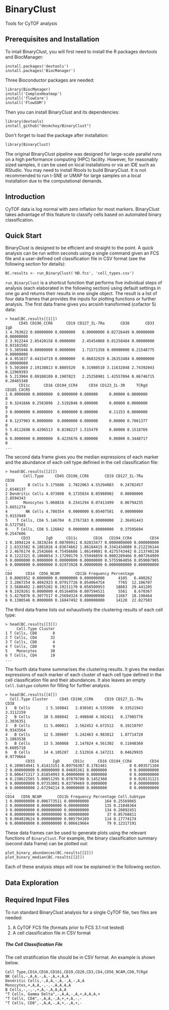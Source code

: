 # BinaryClust
Tools for CyTOF analysis



## Prerequisites and Installation
To intall BinaryClust, you will first need to install the R packages devtools and BiocManager:

```
install.packages('devtools')
install.packages('BiocManager')
```

Three Bioconductor packages are needed:

```
library(BiocManager)
install('ComplexHeatmap')
install('flowCore')
install('FlowSOM')
```

Then you can install BinaryClust and its dependencies:

```
library(devtools)
install_github("desmchoy/BinaryClust")
```

Don't forget to load the package after installation:

```
library(BinaryClust)
```

The original BinaryClust pipeline was designed for large-scale parallel runs on a high performance computing (HPC) facility. However, for reasonably sized samples, it can be used on local installations or via an IDE such as RStudio. You may need to install Rtools to build BinaryClust. It is not recommended to run t-SNE or UMAP for large samples on a local installation due to the computational demands.




## Introduction
CyTOF data is log normal with zero inflation for most markers. BinaryClust takes advantage of this feature to classify cells based on automated binary classification.


## Quick Start
BinaryClust is designed to be efficient and straight to the point. A quick analysis can be run within seconds using a single command given an FCS file and a user-defined cell classification file in CSV format (see the following section for details):

```
BC.results <- run_BinaryClust('HD.fcs', 'cell_types.csv')
```

`run_BinaryClust` is a shortcut function that performs five individual steps of analysis (each elaborated in the following section) using default settings in one go and returns their results in one single object. The result is a list of four data frames that provides the inputs for plotting functions or further analysis. The first data frame gives you arcsinh transformed (cofactor 5) data:

```
> head(BC.results[[1]])
      CD45 CD196_CCR6      CD19 CD127_IL-7Ra       CD38       CD33        IgD
1 4.763022 0.00000000 0.0000000   0.00000000 0.02726449 0.00000000 0.00000000
2 3.912244 2.05420158 0.0000000   2.45454068 0.01258484 0.00000000 0.03181502
3 5.385946 0.00000000 0.0000000   1.71571358 0.00000000 0.21548775 0.00000000
4 4.951837 0.44154719 0.0000000   0.06832929 0.26353484 0.00000000 0.00000000
5 5.501669 2.19138813 0.8805520   0.31980510 3.11632848 2.74392043 0.12969393
6 5.213904 0.09108109 0.1907823   2.25250901 1.42557094 0.06746715 0.20465348
      CD11c      CD16 CD194_CCR4     CD34 CD123_IL-3R     TCRgd CD185_CXCR5
1 0.0000000 0.0000000  0.0000000 0.000000     0.00000 0.0000000           0
2 0.3241666 0.2583896  2.5192846 0.000000     0.00000 0.0000000           0
3 0.0000000 0.0000000  0.0000000 0.000000     0.11153 0.0000000           0
4 0.1237903 0.0000000  0.0000000 0.000000     0.00000 0.7061377           0
5 5.0112698 0.4296513  0.8198227 1.515479     0.00000 0.1518769           0
6 0.0000000 0.0000000  0.4235676 0.000000     0.00000 0.3448717           0
...
```

The second data frame gives you the median expressions of each marker and the abundance of each cell type definied in the cell classification file:

```
> head(BC.results[[2]])
        Cell.Type     CD45 CD196_CCR6       CD19 CD127_IL-7Ra      CD38
1         B Cells 5.175686  2.7822063 4.55294083   0.24782457 2.6548137
2 Dendritic Cells 4.973808  0.1735834 0.05988902   0.00000000 2.8594343
3       Monocytes 5.068816  0.2541294 0.07413499   0.06794235 3.6651274
4        NK Cells 4.780354  0.0000000 0.05407581   0.00000000 3.9153949
5    T Cells, CD4 5.146704  0.2767183 0.00000000   2.36491443 0.5727581
6    T Cells, CD8 5.126842  0.0000000 0.00000000   0.37595694 0.2547606
       CD33       IgD      CD11c       CD16   CD194_CCR4        CD34
1 0.1094124 4.3819244 0.08709911 0.02833477 0.0000000000 0.000000000
2 1.6333382 0.1881026 4.83674662 1.86184415 0.3341434080 0.212236144
3 2.4676174 0.2542666 4.75456686 1.06149001 0.4275743442 0.213740130
4 0.1222321 0.1060854 3.17299179 3.55946059 0.0002289466 0.007264909
5 0.0000000 0.0000000 0.00000000 0.00000000 0.5755964856 0.059087905
6 0.0000000 0.0000000 0.02973928 0.00000000 0.0000000000 0.000000000
...
CD4      CD14  CD56_NCAM       CD11b Frequency Percentage
1 0.8065952 0.0000000 0.00000000 0.000000000      4105   6.400262
2 3.2867254 0.4042923 0.07917726 0.054064754      7765  12.106707
3 3.5688402 2.8055202 0.19211170 0.058509953     18883  29.441205
4 0.1929261 0.0000000 4.05164056 0.007594521      5561   8.670367
5 5.4276076 0.3077517 0.25694324 0.000000000     11667  18.190464
6 0.1380546 0.0000000 0.16847492 0.000000000     14128  22.027503

```

The third data frame lists out exhaustively the clustering results of each cell type:

```
> head(BC.results[[3]])
     Cell.Type Cluster
1 T Cells, CD8       8
2 T Cells, CD4      32
3 T Cells, CD8       4
4 T Cells, CD8       9
5    Monocytes      30
6 T Cells, CD4      19
...
```

The fourth data frame summarises the clustering results. It gives the median expressions of each marker of each cluster of each cell type defined in the cell classification file and their abundances. It also leaves an empty `Cell.Subtype` column for filling for further analysis.

```
> head(BC.results[[4]])
  Cell.Type Cluster     CD45 CD196_CCR6     CD19 CD127_IL-7Ra      CD38
1   B Cells       1 5.169841   2.830101 4.535509   0.33521943 3.3112159
2   B Cells      10 5.088842   2.498848 4.502411   0.17985776 2.3036351
3   B Cells      11 5.400011   2.562452 4.672512   0.19210797 0.9343564
4   B Cells      12 5.389607   5.242463 4.983812   1.87714720 3.1863538
5   B Cells      13 5.360868   2.147824 4.561302   0.11040360 0.6605718
6   B Cells      14 4.105287   2.512916 4.147211   0.04629935 0.9779664
         CD33        IgD      CD11c      CD16 CD194_CCR4        CD34
1 0.289654941 5.41413151 0.09756387 0.1781481          0 0.003571104
2 0.000000000 0.00000000 0.04685361 0.0000000          0 0.000000000
3 0.006471317 3.81854993 0.00000000 0.0000000          0 0.000000000
4 0.238622565 5.00851295 0.07870780 0.1452360          0 0.020131121
5 0.000000000 0.07353001 0.03799469 0.0000000          0 0.000000000
6 0.000000000 2.67294214 0.00000000 0.0000000          0 0.000000000
...
CD14   CD56_NCAM       CD11b Frequency Percentage Cell.Subtype
1 0.000000000 0.006773511 0.000000000       164 0.25569865
2 0.000000000 0.000000000 0.000000000       135 0.21048364
3 0.000000000 0.000000000 0.000000000       134 0.20892451
4 0.000000000 0.000000000 0.000000000        37 0.05768811
5 0.004020624 0.000000000 0.005794109       114 0.17774174
6 0.000000000 0.000000000 0.006619664        79 0.12317191
```

These data frames can be used to generate plots using the relevant functions of `BinaryClust`. For example, the binary classification summary (second data frame) can be plotted out:

```
plot_binary_abundances(BC.results[[2]])
plot_binary_median(BC.results[[2]])
```

Each of these analysis steps will now be explained in the following section.



## Data Exploration



## Required Input Files
To run standard BinaryClust analysis for a single CyTOF file, two files are needed:

1. A CyTOF FCS file (formats prior to FCS 3.1 not tested)
2. A cell classification file in CSV format

##### The Cell Classification File
The cell stratification file should be in CSV format. An example is shown below. 
```
Cell Type,CD14,CD16,CD161,CD19,CD20,CD3,CD4,CD56_NCAM,CD8,TCRgd
NK Cells,-,A,A,-,A,-,A,+,A,A
Dendritic Cells,-,A,A,-,A,-,A,-,A,A
Monocytes,+,A,A,-,-,-,A,A,A,A
B Cells,-,-,-,+,A,-,A,A,A,A
"T Cells, Gamma Delta",-,A,A,-,A,+,A,A,A,+
"T Cells, CD4",-,A,A,-,A,+,+,A,-,-
"T Cells, CD8",-,A,A,-,A,+,-,A,+,-
```





